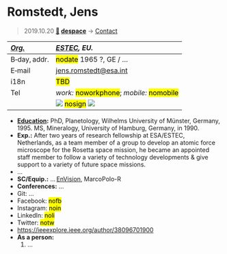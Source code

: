 # Romstedt, Jens
> 2019.10.20 **[🚀](../index/index.md) [despace](index.md)** → [Contact](contact.md)

|*[Org.](contact.md)*|*[ESTEC](zz_estec.md), EU.*|
|:--|:--|
|B‑day, addr.| <mark>nodate</mark> 1965 ?, GE / … |
|E‑mail| <jens.romstedt@esa.int> |
|i18n| <mark>TBD</mark> |
|Tel| *work:* <mark>noworkphone</mark>; *mobile:* <mark>nomobile</mark> |
|| [![](f/contact/r/romstedt_001_photo_thumb.jpg)](f/contact/r/romstedt_001_photo.jpg) <mark>nosign</mark> [![](f/contact//_001_sign_thumb.jpg)](f/contact//_001_sign.png) |

   - **[Education](edu.md):** PhD, Planetology, Wilhelms University of Münster, Germany, 1995. MS, Mineralogy, University of Hamburg, Germany, in 1990.
   - **Exp.:** After two years of research fellowship at ESA/ESTEC, Netherlands, as a team member of a group to develop an atomic force microscope for the Rosetta space mission, he became an appointed staff member to follow a variety of technology developments & give support to a variety of future space missions.
   - …
   - **SC/Equip.:** … [EnVision](envision.md), MarcoPolo-R
   - **Conferences:** …
   - Git: …
   - Facebook: <mark>nofb</mark>
   - Instagram: <mark>noin</mark>
   - LinkedIn: <mark>noli</mark>
   - Twitter: <mark>notw</mark>
   - <https://ieeexplore.ieee.org/author/38096701900>
   - **As a person:**
      1. …
